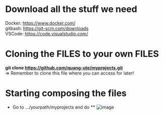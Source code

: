 # Download all the stuff we need
Docker: https://www.docker.com/  
gitbash: https://git-scm.com/downloads  
VSCode: https://code.visualstudio.com/  
# Cloning the FILES to your own FILES
**git clone https://github.com/quang-ute/myprojects.git**  
  => Remember to clone this file where you can access for later!
  
# Starting composing the files
- Go to .../yourpath/myprojects and do **
  ![image](https://github.com/user-attachments/assets/ea29da59-c312-4296-a915-eb0f5ca7fc12)



